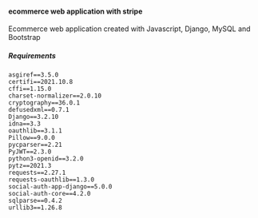 #### ecommerce web application with stripe
Ecommerce web application created with Javascript, Django, MySQL and Bootstrap
##### Requirements
```angular2html
asgiref==3.5.0
certifi==2021.10.8
cffi==1.15.0
charset-normalizer==2.0.10
cryptography==36.0.1
defusedxml==0.7.1
Django==3.2.10
idna==3.3
oauthlib==3.1.1
Pillow==9.0.0
pycparser==2.21
PyJWT==2.3.0
python3-openid==3.2.0
pytz==2021.3
requests==2.27.1
requests-oauthlib==1.3.0
social-auth-app-django==5.0.0
social-auth-core==4.2.0
sqlparse==0.4.2
urllib3==1.26.8
```